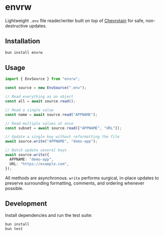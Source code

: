 # envrw

Lightweight `.env` file reader/writer built on top of [Chevrotain](https://chevrotain.io/) for safe, non-destructive updates.

## Installation

```bash
bun install envrw
```

## Usage

```ts
import { EnvSource } from "envrw";

const source = new EnvSource(".env");

// Read everything as an object
const all = await source.read();

// Read a single value
const name = await source.read("APPNAME");

// Read multiple values at once
const subset = await source.read(["APPNAME", "URL"]);

// Update a single key without reformatting the file
await source.write("APPNAME", "demo-app");

// Batch update several keys
await source.write({
  APPNAME: "demo-app",
  URL: "https://example.com",
});
```

All methods are asynchronous. `write` performs surgical, in-place updates to preserve surrounding formatting, comments, and ordering whenever possible.

## Development

Install dependencies and run the test suite:

```bash
bun install
bun test
```
